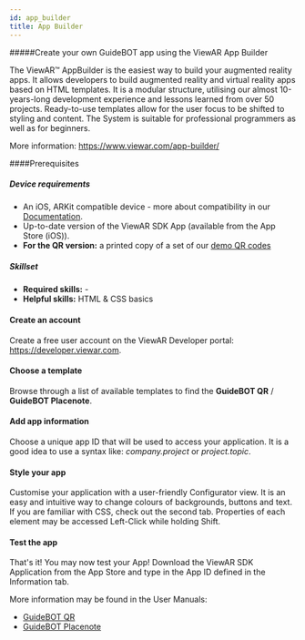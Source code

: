 ```yaml
---
id: app_builder
title: App Builder
---
```


#####Create your own GuideBOT app using the ViewAR App Builder

The ViewAR™ AppBuilder is the easiest way to build your augmented reality apps. It allows developers to build augmented reality and virtual reality apps based on HTML templates. It is a modular structure, utilising our almost 10-years-long development experience and lessons learned from over 50 projects. Ready-to-use templates allow for the user focus to be shifted to styling and content. The System is suitable for professional programmers as well as for beginners.

More information: https://www.viewar.com/app-builder/

####Prerequisites

##### Device requirements

- An iOS, ARKit compatible device - more about compatibility in our [Documentation](https://viewar.gitbooks.io/sdk-documentation/hardware.html#supported-hardware).
- Up-to-date version of the ViewAR SDK App (available from the App Store (iOS)).
- **For the QR version:** a printed copy of a set of our [demo QR codes](http://www.viewar.com/wp-content/uploads/2018/12/GuideBOT-QRcodes-1.pdf)

##### Skillset

- **Required skills:** -
- **Helpful skills:** HTML & CSS basics

#### Create an account

Create a free user account on the ViewAR Developer portal: https://developer.viewar.com.

#### Choose a template

Browse through a list of available templates to find the **GuideBOT QR** / **GuideBOT Placenote**.

#### Add app information

Choose a unique app ID that will be used to access your application. It is a good idea to use a syntax like: _company.project_ or _project.topic_.

#### Style your app

Customise your application with a user-friendly Configurator view. It is an easy and intuitive way to change colours of backgrounds, buttons and text. If you are familiar with CSS, check out the second tab. Properties of each element may be accessed Left-Click while holding Shift.

#### Test the app

That's it! You may now test your App! Download the ViewAR SDK Application from the App Store and type in the App ID defined in the Information tab.

More information may be found in the User Manuals:

- [GuideBOT QR](tutorials/guidebot/guidebot-qr.md)
- [GuideBOT Placenote](tutorials/guidebot/guidebot-qr/manual-placenote.md)
